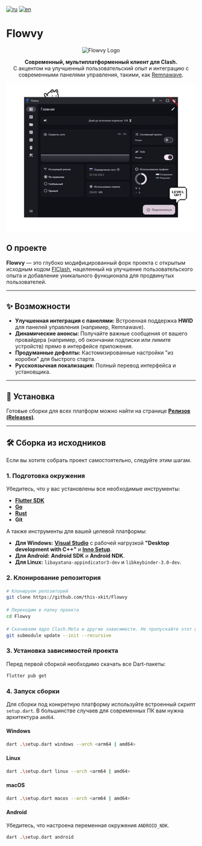 [![ru](https://img.shields.io/badge/lang-ru-blue)](https://github.com/this-xkit/Flowvy/blob/main/README.md)
[![en](https://img.shields.io/badge/lang-en-red)](https://github.com/this-xkit/Flowvy/blob/main/README.en.md)

# Flowvy

<p align="center">
  <img src="https://github.com/this-xkit/Flowvy/blob/main/assets/images/icon.png" alt="Flowvy Logo" width="150">
</p>

<p align="center">
  <strong>Современный, мультиплатформенный клиент для Clash.</strong>
  <br>
  С акцентом на улучшенный пользовательский опыт и интеграцию с современными панелями управления, такими, как <a href="https://github.com/remnawave/panel">Remnawave</a>.
</p>

<p align="center">
  <img src="https://github.com/this-xkit/Flowvy/blob/main/assets/images/screenshot_2.png" alt="Flowvy Screenshot" width="800">
</p>

## О проекте

**Flowvy** — это глубоко модифицированный форк проекта с открытым исходным кодом [FlClash](https://github.com/chen08209/FlClash), нацеленный на улучшение пользовательского опыта и добавление уникального функционала для продвинутых пользователей.

---

## ✨ Возможности

* **Улучшенная интеграция с панелями:** Встроенная поддержка **HWID** для панелей управления (например, Remnawave).
* **Динамические анонсы:** Получайте важные сообщения от вашего провайдера (например, об окончании подписки или лимите устройств) прямо в интерфейсе приложения.
* **Продуманные дефолты:** Кастомизированные настройки "из коробки" для быстрого старта.
* **Русскоязычная локализация:** Полный перевод интерфейса и установщика.

---

## 🚀 Установка

Готовые сборки для всех платформ можно найти на странице [**Релизов (Releases)**](https://github.com/ТВОЙ_НИК/Flowvy/releases).

---

## 🛠️ Сборка из исходников

Если вы хотите собрать проект самостоятельно, следуйте этим шагам.

### 1. Подготовка окружения

Убедитесь, что у вас установлены все необходимые инструменты:

* [**Flutter SDK**](https://flutter.dev/docs/get-started/install)
* [**Go**](https://go.dev/dl/)
* [**Rust**](https://www.rust-lang.org/tools/install)
* **Git**

А также инструменты для вашей целевой платформы:
* **Для Windows:** [**Visual Studio**](https://visualstudio.microsoft.com/downloads/) с рабочей нагрузкой **"Desktop development with C++"** и [**Inno Setup**](https://jrsoftware.org/isinfo.php).
* **Для Android:** **Android SDK** и **Android NDK**.
* **Для Linux:** `libayatana-appindicator3-dev` и `libkeybinder-3.0-dev`.

### 2. Клонирование репозитория

```bash
# Клонируем репозиторий
git clone https://github.com/this-xkit/Flowvy

# Переходим в папку проекта
cd Flowvy

# Скачиваем ядро Clash.Meta и другие зависимости. Не пропускайте этот шаг!
git submodule update --init --recursive
````

### 3\. Установка зависимостей проекта

Перед первой сборкой необходимо скачать все Dart-пакеты:

```bash
flutter pub get
```

### 4\. Запуск сборки

Для сборки под конкретную платформу используйте встроенный скрипт `setup.dart`. В большинстве случаев для современных ПК вам нужна архитектура `amd64`.

#### Windows

```bash
dart .\setup.dart windows --arch <arm64 | amd64>
```

#### Linux

```bash
dart .\setup.dart linux --arch <arm64 | amd64>
```

#### macOS

```bash
dart .\setup.dart macos --arch <arm64 | amd64>
```

#### Android

Убедитесь, что настроена переменная окружения `ANDROID_NDK`.

```bash
dart .\setup.dart android
```
